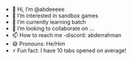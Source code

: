 - 👋 Hi, I’m @abdeeeee
- 👀 I’m interested in sandbox games
- 🌱 I’m currently learning batch
- 💞️ I’m looking to collaborate on ...
- 📫 How to reach me -discord: abderrahman
- 😄 Pronouns: He/Him
- ⚡ Fun fact: I have 10 tabs opened on average!

<!---
abdeeeee/abdeeeee is a ✨ special ✨ repository because its `README.md` (this file) appears on your GitHub profile.
You can click the Preview link to take a look at your changes.
--->
